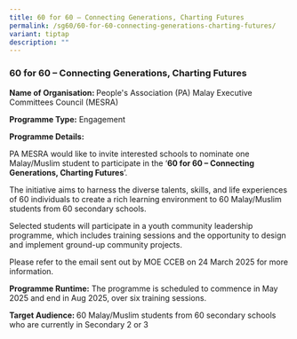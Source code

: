 ```yaml
---
title: 60 for 60 – Connecting Generations, Charting Futures
permalink: /sg60/60-for-60-connecting-generations-charting-futures/
variant: tiptap
description: ""
---
```

<h3>60 for 60 – Connecting Generations, Charting Futures</h3>
<p><strong>Name of Organisation: </strong>People's Association (PA) Malay
Executive Committees Council (MESRA)</p>
<p><strong>Programme Type:</strong> Engagement</p>
<p><strong>Programme Details:</strong>
</p>
<p>PA MESRA would like to invite interested schools to nominate one Malay/Muslim
student to participate in the ‘<strong>60 for 60 – Connecting Generations, Charting Futures</strong>’.</p>
<p>The initiative aims to harness the diverse talents, skills, and life experiences
of 60 individuals to create a rich learning environment to 60 Malay/Muslim
students from 60 secondary schools.</p>
<p>Selected students will participate in a youth community leadership programme,
which includes training sessions and the opportunity to design and implement
ground-up community projects.</p>
<p>Please refer to the email sent out by MOE CCEB on 24 March 2025 for more
information.</p>
<p><strong>Programme Runtime:</strong> The programme is scheduled to commence
in May 2025 and end in Aug 2025, over six training sessions.</p>
<p><strong>Target Audience: </strong>60 Malay/Muslim students from 60 secondary
schools who are currently in Secondary 2 or 3</p>
<p></p>